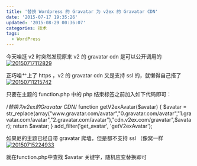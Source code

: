 ```yaml
---
title: '替换 Wordpress 的 Gravatar 为 v2ex 的 Gravatar CDN'
date: '2015-07-17 19:35:26'
updated: '2015-08-29 00:36:07'
categories: 技术
tags:
  - WordPress
---
```



今天咱逛 v2 时突然发现原来 v2 的 gravatar cdn 是可以公开调用的[![20150717112829](https://img.prin.studio/images/2015/07/2015-07-17_03-28-41.jpg)](https://img.prin.studio/images/2015/07/2015-07-17_03-28-41.jpg)

正巧咱艹上了 https ，v2 的 gravatar cdn 又是支持 ssl 的，就懒得自己搭了 [![20150711215742](https://img.prin.studio/images/2015/07/2015-07-11_13-57-54.jpg)](https://img.prin.studio/images/2015/07/2015-07-11_13-57-54.jpg)

只要在主题的 function.php 中的 php 结束标签之前加入如下代码即可：

/*替换为v2ex的Gravatar CDN*/ function getV2exAvatar($avatar) { $avatar = str_replace(array("www.gravatar.com/avatar","0.gravatar.com/avatar","1.gravatar.com/avatar","2.gravatar.com/avatar"),"cdn.v2ex.com/gravatar",$avatar); return $avatar; } add_filter('get_avatar', 'getV2exAvatar');

如果尼的主题已经自带 gravatar 爬墙，但是都不支持 ssl （像窝一样 [![20150715224933](https://img.prin.studio/images/2015/07/2015-07-15_14-49-46.jpg)](https://img.prin.studio/images/2015/07/2015-07-15_14-49-46.jpg)

就在function.php中查找 <span class="theme:arduino-ide lang:default decode:true  crayon-inline ">$avatar</span> 关键字，随机应变替换即可



